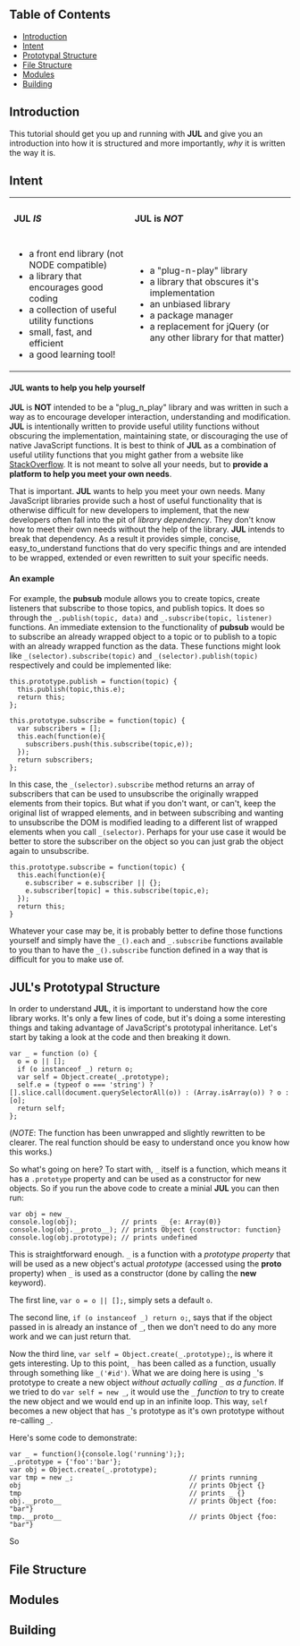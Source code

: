 ## Table of Contents
- [Introduction](#introduction)
- [Intent](#intent)
- [Prototypal Structure](#jul's-prototypal-structure)
- [File Structure](#file-structure)
- [Modules](#modules)
- [Building](#building)

## Introduction
This tutorial should get you up and running with **JUL** and give you an introduction into how it is structured and more importantly, _why_ it is written the way it is.

## Intent
<table style="width:100%">
  <tr>
    <th align="left"><h4><strong>JUL</strong> <em>IS</em></h4></th>
    <th align="left"><h4><strong>JUL</strong> is <em>NOT</em></h4></th>
  </tr>
  <tr>
    <td>
      <ul>
        <li>a front end library (not NODE compatible)</li>
        <li>a library that encourages good coding</li>
        <li>a collection of useful utility functions</li>
        <li>small, fast, and efficient</li>
        <li>a good learning tool!</li>
      </ul>
    </td>
    <td>
      <ul>
        <li>a "plug-n-play" library</li>
        <li>a library that obscures it's implementation</li>
        <li>an unbiased library</li>
        <li>a package manager</li>
        <li>a replacement for jQuery (or any other library for that matter)</li>
      </ul>
    </td>
  </tr>
</table>

#### **JUL** wants to help you help yourself
**JUL** is **NOT** intended to be a "plug_n_play" library and was written in such a way as to encourage developer interaction, understanding and modification. **JUL** is intentionally written to provide useful utility functions without obscuring the implementation, maintaining state, or discouraging the use of native JavaScript functions. It is best to think of **JUL** as a combination of useful utility functions that you might gather from a website like [StackOverflow](https://stackoverflow.com). It is not meant to solve all your needs, but to **provide a platform to help you meet your own needs**.

That is important. **JUL** wants to help you meet your own needs. Many JavaScript libraries provide such a host of useful functionality that is otherwise difficult for new developers to implement, that the new developers often fall into the pit of _library dependency_. They don't know how to meet their own needs without the help of the library. **JUL** intends to break that dependency. As a result it provides simple, concise, easy_to_understand functions that do very specific things and are intended to be wrapped, extended or even rewritten to suit your specific needs.

#### An example
For example, the **pubsub** module allows you to create topics, create listeners that subscribe to those topics, and publish topics. It does so through the `_.publish(topic, data)` and `_.subscribe(topic, listener)` functions. An immediate extension to the functionality of **pubsub** would be to subscribe an already wrapped object to a topic or to publish to a topic with an already wrapped function as the data. These functions might look like `_(selector).subscribe(topic)` and `_(selector).publish(topic)` respectively and could be implemented like:
```
this.prototype.publish = function(topic) {
  this.publish(topic,this.e);
  return this;
};

this.prototype.subscribe = function(topic) {
  var subscribers = [];
  this.each(function(e){
    subscribers.push(this.subscribe(topic,e));
  });
  return subscribers;
};
```
In this case, the `_(selector).subscribe` method returns an array of subscribers that can be used to unsubscribe the originally wrapped elements from their topics. But what if you don't want, or can't, keep the original list of wrapped elements, and in between subscribing and wanting to unsubscribe the DOM is modified leading to a different list of wrapped elements when you call `_(selector)`. Perhaps for your use case it would be better to store the subscriber on the object so you can just grab the object again to unsubscribe.
```
this.prototype.subscribe = function(topic) {
  this.each(function(e){
    e.subscriber = e.subscriber || {};
    e.subscriber[topic] = this.subscribe(topic,e);
  });
  return this;
}
```
Whatever your case may be, it is probably better to define those functions yourself and simply have the `_().each` and `_.subscribe` functions available to you than to have the `_().subscribe` function defined in a way that is difficult for you to make use of.

## JUL's Prototypal Structure
In order to understand **JUL**, it is important to understand how the core library works. It's only a few lines of code, but it's doing a some interesting things and taking advantage of JavaScript's prototypal inheritance. Let's start by taking a look at the code and then breaking it down.
```
var _ = function (o) {
  o = o || [];
  if (o instanceof _) return o;
  var self = Object.create(_.prototype);
  self.e = (typeof o === 'string') ? [].slice.call(document.querySelectorAll(o)) : (Array.isArray(o)) ? o : [o];
  return self;
};
```
(_NOTE_: The function has been unwrapped and slightly rewritten to be clearer. The real function should be easy to understand once you know how this works.)

So what's going on here? To start with, `_` itself is a function, which means it has a `.prototype` property and can be used as a constructor for new objects. So if you run the above code to create a minial **JUL** you can then run:
```
var obj = new _
console.log(obj);           // prints _ {e: Array(0)}
console.log(obj.__proto__); // prints Object {constructor: function}
console.log(obj.prototype); // prints undefined
```
This is straightforward enough. `_` is a function with a _prototype property_ that will be used as a new object's actual _prototype_ (accessed using the ____proto____ property) when `_` is used as a constructor (done by calling the **new** keyword).

The first line, `var o = o || [];`, simply sets a default `o`.

The second line, `if (o instanceof _) return o;`, says that if the object passed in is already an instance of `_`, then we don't need to do any more work and we can just return that.

Now the third line, `var self = Object.create(_.prototype);`, is where it gets interesting. Up to this point, `_` has been called as a function, usually through something like `_('#id')`. What we are doing here is using `_`'s prototype to create a new object _without actually calling `_` as a function_. If we tried to do `var self = new _`, it would use the `_` _function_ to try to create the new object and we would end up in an infinite loop. This way, `self` becomes a new object that has `_`'s prototype as it's own prototype without re-calling `_`.

Here's some code to demonstrate:
```
var _ = function(){console.log('running');};
_.prototype = {'foo':'bar'};
var obj = Object.create(_.prototype);
var tmp = new _;                             // prints running
obj                                          // prints Object {}
tmp                                          // prints _ {}
obj.__proto__                                // prints Object {foo: "bar"}
tmp.__proto__                                // prints Object {foo: "bar"}
```
So 

## File Structure

## Modules

## Building